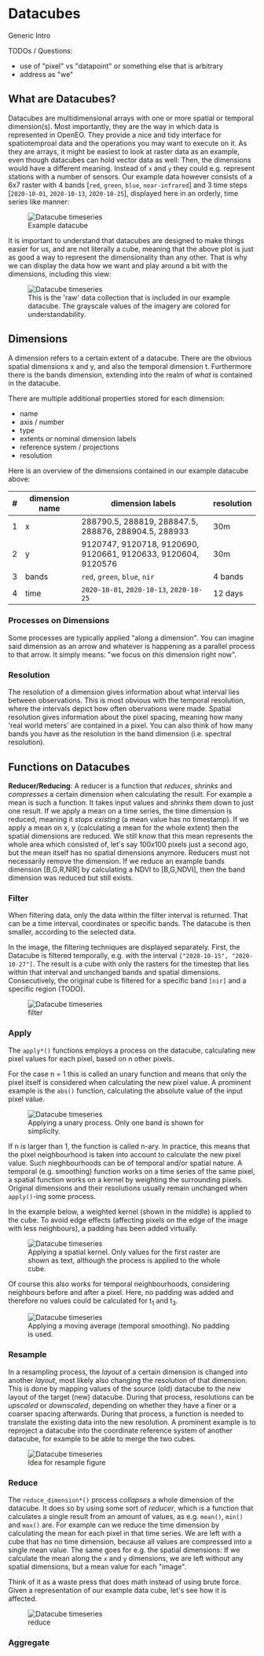 # Datacubes

Generic Intro

 TODOs / Questions:

 * use of "pixel" vs "datapoint" or something else that is arbitrary
 * address as "we"

## What are Datacubes?

Datacubes are multidimensional arrays with one or more spatial or temporal dimension(s). Most importantly, they are the way in which data is represented in OpenEO. They provide a nice and tidy interface for spatiotemproal data and the operations you may want to execute on it. As they are arrays, it might be easiest to look at raster data as an example, even though datacubes can hold vector data as well: Then, the dimensions would have a different meaning. Instead of `x` and `y` they could e.g. represent stations with a number of sensors. Our example data however consists of a 6x7 raster with 4 bands [`red`, `green`, `blue`, `near-infrared`] and 3 time steps [`2020-10-01`, `2020-10-13`, `2020-10-25`], displayed here in an orderly, time series like manner:

<figure>
    <img src="./datacubes/dc_timeseries.png" alt="Datacube timeseries">
    <figcaption>Example datacube</figcaption>
</figure>

It is important to understand that datacubes are designed to make things easier for us, and are not literally a cube, meaning that the above plot is just as good a way to represent the dimensionality than any other. That is why we can display the data how we want and play around a bit with the dimensions, including this view:

<figure>
    <img src="./datacubes/dc_flat.png" alt="Datacube timeseries">
    <figcaption>This is the 'raw' data collection that is included in our example datacube. The grayscale values of the imagery are colored for understandability.</figcaption>
</figure>

## Dimensions
 A dimension refers to a certain extent of a datacube. There are the obvious spatial dimensions x and y, and also the temporal dimension t. Furthermore there is the bands dimension, extending into the realm of _what_ is contained in the datacube.

 There are multiple additional properties stored for each dimension:

 * name
 * axis / number
 * type
 * extents _or_ nominal dimension labels
 * reference system / projections
 * resolution

Here is an overview of the dimensions contained in our example datacube above:

| # | dimension name | dimension labels | resolution |
|---|----------------|------------------| ---------- |
| 1 | x              |288790.5, 288819, 288847.5, 288876, 288904.5, 288933 | 30m |
| 2 | y              | 9120747, 9120718, 9120690, 9120661, 9120633, 9120604, 9120576 | 30m |
| 3 | bands          | `red`, `green`, `blue`, `nir` | 4 bands |
| 4 | time           | `2020-10-01`, `2020-10-13`, `2020-10-25` | 12 days |
 
 ### Processes on Dimensions
 Some processes are typically applied "along a dimension". You can imagine said dimension as an arrow and whatever is happening as a parallel process to that arrow. It simply means: "we focus on _this_ dimension right now".

 ### Resolution
 The resolution of a dimension gives information about what interval lies between observations. This is most obvious with the temporal resolution, where the intervals depict how often obervations were made. Spatial resolution gives information about the pixel spacing, meaning how many 'real world meters' are contained in a pixel. You can also think of how many bands you have as the resolution in the band dimension (i.e. spectral resolution).

## Functions on Datacubes

**Reducer/Reducing**: A reducer is a function that _reduces_, _shrinks_ and _compresses_ a certain dimension when calculating the result. For example a mean is such a function. It takes input values and _shrinks_ them down to just one result. If we apply a mean on a time series,  the time dimension is reduced, meaning it _stops existing_ (a mean value has no timestamp). If we apply a mean on x, y (calculating a mean for the whole extent) then the spatial dimensions are reduced. We still know that this mean represents the whole area which consisted of, let's say 100x100 pixels just a second ago, but the mean itself has no spatial dimensions anymore. Reducers must not necessarily remove the dimension. If we reduce an example bands dimension [B,G,R,NIR] by calculating a NDVI to [B,G,NDVI], then the band dimension was reduced but still exists.

### Filter

When filtering data, only the data within the filter interval is returned. That can be a time interval, coordinates or specific bands. The datacube is then smaller, according to the selected data.

In the image, the filtering techniques are displayed separately. First, the Datacube is filtered temporally, e.g. with the interval `["2020-10-15", "2020-10-27"]`. The result is a cube with only the rasters for the timestep that lies within that interval and unchanged bands and spatial dimensions. Consecutively, the original cube is filtered for a specific band `[nir]` and a specific region (TODO).

<figure>
    <img src="./datacubes/dc_filter.png" alt="Datacube timeseries">
    <figcaption>filter</figcaption>
</figure>

### Apply

The `apply*()` functions employs a process on the datacube, calculating new pixel values for each pixel, based on n other pixels.

For the case n = 1 this is called an unary function and means that only the pixel itself is considered when calculating the new pixel value. A prominent example is the `abs()` function, calculating the absolute value of the input pixel value. 

<figure>
    <img src="./datacubes/dc_apply_unary.png" alt="Datacube timeseries">
    <figcaption>Applying a unary process. Only one band is shown for simplicity.</figcaption>
</figure>

If n is larger than 1, the function is called n-ary. In practice, this means that the pixel neighbourhood is taken into account to calculate the new pixel value. Such nieghbourhoods can be of temporal and/or spatial nature. A temporal (e.g. smoothing) function works on a time series of the same pixel, a spatial function works on a kernel by weighting the surrounding pixels. Original dimensions and their resolutions usually remain unchanged when `apply()`-ing some process.

In the example below, a weighted kernel (shown in the middle) is applied to the cube. To avoid edge effects (affecting pixels on the edge of the image with less neighbours), a padding has been added virtually.

<figure>
    <img src="./datacubes/dc_apply_kernel.png" alt="Datacube timeseries">
    <figcaption>Applying a spatial kernel. Only values for the first raster are shown as text, although the process is applied to the whole cube.</figcaption>
</figure>

Of course this also works for temporal neighbourhoods, considering neighbours before and after a pixel. Here, no padding was added and therefore no values could be calculated for t<sub>1</sub> and t<sub>3</sub>. 

<figure>
    <img src="./datacubes/dc_apply_ts.png" alt="Datacube timeseries">
    <figcaption>Applying a moving average (temporal smoothing). No padding is used.</figcaption>
</figure>

### Resample

In a resampling process, the _layout_ of a certain dimension is changed into another _layout_, most likely also changing the resolution of that dimension. This is done by mapping values of the source (old) datacube to the new layout of the target (new) datacube. During that process, resolutions can be _upscaled_ or _downscaled_, depending on whether they have a finer or a coarser spacing afterwards. During that process, a function is needed to translate the existing data into the new resolution. A prominent example is to reproject a datacube into the coordinate reference system of another datacube, for example to be able to merge the two cubes.

<figure>
    <img src="./datacubes/dc_resample_time.png" alt="Datacube timeseries">
    <figcaption>Idea for resample figure</figcaption>
</figure>

### Reduce

The `reduce_dimension*()` process _collapses_ a whole dimension of the datacube. It does so by using some sort of _reducer_, which is a function that calculates a single result from an amount of values, as e.g. `mean()`, `min()` and `max()` are. For example can we reduce the time dimension by calculating the mean for each pixel in that time series. We are left with a cube that has no time dimension, because all values are compressed into a single mean value. The same goes for e.g. the spatial dimensions: If we calculate the mean along the `x` and `y` dimensions, we are left without any spatial dimensions, but a mean value for each "image".

Think of it as a waste press that does math instead of using brute force. Given a representation of our example data cube, let's see how it is affected.

<figure>
    <img src="./datacubes/dc_reduce.png" alt="Datacube timeseries">
    <figcaption>reduce</figcaption>
</figure>

### Aggregate


